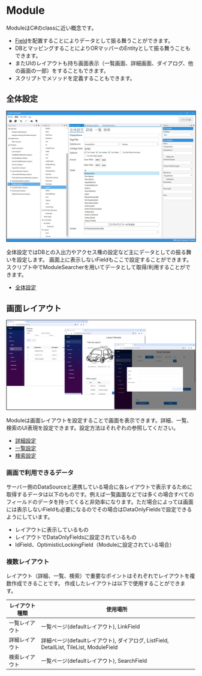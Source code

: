 # Module
ModuleはC#のclassに近い概念です。
- [Field](field.md)を配置することによりデータとして振る舞うことができます。
- DBとマッピングすることによりORマッパーのEntityとして振る舞うこともできます。
- またUIのレイアウトも持ち画面表示（一覧画面、詳細画面、ダイアログ、他の画面の一部）をすることもできます。
- スクリプトでメソッドを定義することもできます。

## 全体設定
<img src="images/module/モジュール全体.png" width="600" alt="モジュール全体" title="モジュール全体" style="border: 1px solid;">

全体設定ではDBとの入出力やアクセス権の設定など主にデータとしての振る舞いを設定します。
画面上に表示しないFieldもここで設定することができます。スクリプト中でModuleSearcherを用いてデータとして取得/利用することができます。

- [全体設定](module/module_general.md)

## 画面レイアウト
<img src="images/module_ui.png" width="600" style="border: 1px solid;">

Moduleは画面レイアウトを設定することで画面を表示できます。詳細、一覧、検索のUI表現を設定できます。設定方法はそれぞれの参照してください。
- [詳細設定](module/module_detail.md)
- [一覧設定](module/module_list.md)
- [検索設定](module/module_search.md)

### 画面で利用できるデータ
サーバー側のDataSourceと連携している場合に各レイアウトで表示するために取得するデータは以下のものです。例えば一覧画面などでは多くの場合すべてのフィールドのデータを持ってくると非効率になります。ただ場合によっては画面には表示しないFieldも必要になるのでその場合はDataOnlyFieldsで設定できるようにしています。
- レイアウトに表示しているもの
- レイアウトでDataOnlyFieldsに設定されているもの
- IdField、OptimisticLockingField（Moduleに設定されている場合）

### 複数レイアウト
レイアウト（詳細、一覧、検索）で重要なポイントはそれぞれでレイアウトを複数作成できることです。
作成したレイアウトは以下で使用することができます。

| レイアウト種類 | 使用場所                                                                            |
|---------|---------------------------------------------------------------------------------|
| 一覧レイアウト | 一覧ページ(defaultレイアウト), LinkField                                                  |
| 詳細レイアウト | 詳細ページ(defaultレイアウト), ダイアログ, ListField, DetailList, TileList, ModuleField |
| 検索レイアウト | 一覧ページ(defaultレイアウト), SearchField                                                |
